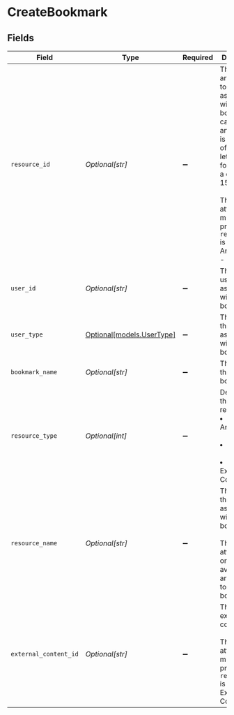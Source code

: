 # CreateBookmark


## Fields

| Field                                                                                                                                                                                                                                                                      | Type                                                                                                                                                                                                                                                                       | Required                                                                                                                                                                                                                                                                   | Description                                                                                                                                                                                                                                                                | Example                                                                                                                                                                                                                                                                    |
| -------------------------------------------------------------------------------------------------------------------------------------------------------------------------------------------------------------------------------------------------------------------------- | -------------------------------------------------------------------------------------------------------------------------------------------------------------------------------------------------------------------------------------------------------------------------- | -------------------------------------------------------------------------------------------------------------------------------------------------------------------------------------------------------------------------------------------------------------------------- | -------------------------------------------------------------------------------------------------------------------------------------------------------------------------------------------------------------------------------------------------------------------------- | -------------------------------------------------------------------------------------------------------------------------------------------------------------------------------------------------------------------------------------------------------------------------- |
| `resource_id`                                                                                                                                                                                                                                                              | *Optional[str]*                                                                                                                                                                                                                                                            | :heavy_minus_sign:                                                                                                                                                                                                                                                         | The ID of the article or topic associated with this bookmark. A case ID or an article ID is composed of a 2-4 letter prefix, followed by a dash and 15 digits.<br><br>This attribute must be provided if <code>resourceType</code> is set to "1 - Article" or "2 - Topic". | DEV-7692                                                                                                                                                                                                                                                                   |
| `user_id`                                                                                                                                                                                                                                                                  | *Optional[str]*                                                                                                                                                                                                                                                            | :heavy_minus_sign:                                                                                                                                                                                                                                                         | The ID of the user associated with the bookmark.                                                                                                                                                                                                                           | 1000001035                                                                                                                                                                                                                                                                 |
| `user_type`                                                                                                                                                                                                                                                                | [Optional[models.UserType]](../models/usertype.md)                                                                                                                                                                                                                         | :heavy_minus_sign:                                                                                                                                                                                                                                                         | The type of the user associated with the bookmark.                                                                                                                                                                                                                         |                                                                                                                                                                                                                                                                            |
| `bookmark_name`                                                                                                                                                                                                                                                            | *Optional[str]*                                                                                                                                                                                                                                                            | :heavy_minus_sign:                                                                                                                                                                                                                                                         | The name of the bookmark.                                                                                                                                                                                                                                                  |                                                                                                                                                                                                                                                                            |
| `resource_type`                                                                                                                                                                                                                                                            | *Optional[int]*                                                                                                                                                                                                                                                            | :heavy_minus_sign:                                                                                                                                                                                                                                                         | Determines the type of resource:<br/><li>1 - Article</li><br/><li>2 - Topic</li><br/><li>3 - External Content</li>                                                                                                                                                         |                                                                                                                                                                                                                                                                            |
| `resource_name`                                                                                                                                                                                                                                                            | *Optional[str]*                                                                                                                                                                                                                                                            | :heavy_minus_sign:                                                                                                                                                                                                                                                         | The name of the resource associated with the bookmark.<br><br>This attribute is only available for article and topic bookmarks.                                                                                                                                            |                                                                                                                                                                                                                                                                            |
| `external_content_id`                                                                                                                                                                                                                                                      | *Optional[str]*                                                                                                                                                                                                                                                            | :heavy_minus_sign:                                                                                                                                                                                                                                                         | The ID of the external content.<br><br>This attribute must be provided if <code>resourceType</code> is set to "3 - External Content".                                                                                                                                      |                                                                                                                                                                                                                                                                            |